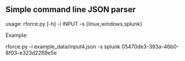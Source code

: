 ## Simple command line JSON parser

usage: rforce.py [-h] -i INPUT -s {linux,windows,splunk}

Example:

rforce.py -i example_data/input4.json -s splunk
05470de3-393a-46b0-8f03-e323d2269e5e
